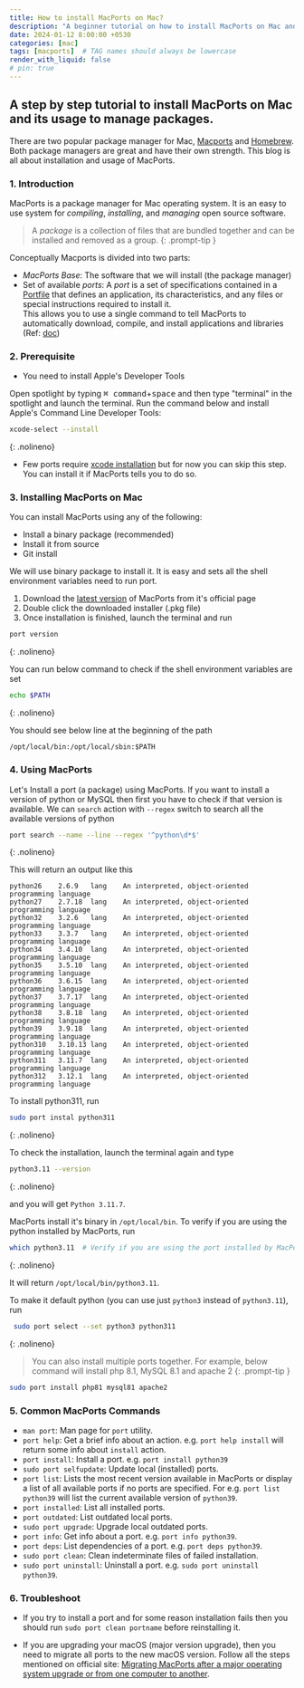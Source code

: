 ```yaml
---
title: How to install MacPorts on Mac? 
description: "A beginner tutorial on how to install MacPorts on Mac and its usage as a package manager."
date: 2024-01-12 8:00:00 +0530
categories: [mac]
tags: [macports]  # TAG names should always be lowercase
render_with_liquid: false
# pin: true
---
```


## A step by step tutorial to install MacPorts on Mac and its usage to manage packages.

There are two popular package manager for Mac, [Macports](https://www.macports.org/) and [Homebrew](https://brew.sh/). Both package managers are great and have their own strength. This blog is all about installation and usage of MacPorts. 

### 1. Introduction

MacPorts is a package manager for Mac operating system. It is an easy to use system for *compiling*, *installing*, and *managing* open source software.  

> A *package* is a collection of files that are bundled together and can be installed and removed as a group.
{: .prompt-tip }
<!-- A package manager lets you load packages into memory. A package is a set of routines and data types that is stored as a resource of type 'PACK'. -->

Conceptually Macports is divided into two parts:
+ *MacPorts Base*: The software that we will install (the package manager)
+ Set of available *ports*: A *port* is a set of specifications contained in a [Portfile](https://guide.macports.org/#development.introduction) that defines an application, its characteristics, and any files or special instructions required to install it.   
This allows you to use a single command to tell MacPorts to automatically download, compile, and install applications and libraries
(Ref: [doc](https://guide.macports.org/#using))

### 2. Prerequisite

+ You need to install Apple's Developer Tools

Open spotlight by typing <kbd>⌘ command</kbd>+<kbd>space</kbd> and then type "terminal" in the spotlight and launch the terminal. Run the command below and install Apple's Command Line Developer Tools: 

```bash
xcode-select --install
```
{: .nolineno}

+ Few ports require [xcode installation](https://developer.apple.com/xcode/) but for now you can skip this step. You can install it if MacPorts tells you to do so.

### 3. Installing MacPorts on Mac

You can install MacPorts using any of the following:
+ Install a binary package (recommended)
+ Install it from source
+ Git install

We will use binary package to install it. It is easy and sets all the shell environment variables need to run port. 

1. Download the [latest version](https://www.macports.org/install.php) of MacPorts from it's official page  
2. Double click the downloaded installer (.pkg file) 
3. Once installation is finished, launch the terminal and run

```bash
port version
```
{: .nolineno}  

You can run below command to check if the shell environment variables are set  

```bash
echo $PATH
```
{: .nolineno}  

You should see below line at the beginning of the path 

```
/opt/local/bin:/opt/local/sbin:$PATH
```

### 4. Using MacPorts

Let's Install a port (a package) using MacPorts. If you want to install a version of python or MySQL then first you have to check if that version is available. We can `search` action with `--regex` switch to search all the available versions of python

```bash
port search --name --line --regex '^python\d*$'
```
{: .nolineno} 

This will return an output like this 

```
python26	2.6.9	lang	An interpreted, object-oriented programming language
python27	2.7.18	lang	An interpreted, object-oriented programming language
python32	3.2.6	lang	An interpreted, object-oriented programming language
python33	3.3.7	lang	An interpreted, object-oriented programming language
python34	3.4.10	lang	An interpreted, object-oriented programming language
python35	3.5.10	lang	An interpreted, object-oriented programming language
python36	3.6.15	lang	An interpreted, object-oriented programming language
python37	3.7.17	lang	An interpreted, object-oriented programming language
python38	3.8.18	lang	An interpreted, object-oriented programming language
python39	3.9.18	lang	An interpreted, object-oriented programming language
python310	3.10.13	lang	An interpreted, object-oriented programming language
python311	3.11.7	lang	An interpreted, object-oriented programming language
python312	3.12.1	lang	An interpreted, object-oriented programming language
```

To install python311, run 

```bash
sudo port instal python311
```
{: .nolineno}

To check the installation, launch the terminal again and type  

```bash
python3.11 --version
```
{: .nolineno}

and you will get `Python 3.11.7`.

MacPorts install it's binary in `/opt/local/bin`. To verify if you are using the python installed by MacPorts, run

```bash
which python3.11  # Verify if you are using the port installed by MacPorts
```
{: .nolineno}

It will return `/opt/local/bin/python3.11`.

To make it default python (you can use just `python3` instead of `python3.11`), run

```bash
 sudo port select --set python3 python311
```
{: .nolineno}

> You can also install multiple ports together. For example, below command will install php 8.1, MySQL 8.1 and apache 2
{: .prompt-tip }
```bash
sudo port install php81 mysql81 apache2
```

### 5. Common MacPorts Commands

<!-- | Commands | Info |  
| -------- | ---- |  
| `man port` | Man page for `port` utility. |
| `port help` | Get a brief info about an action. e.g. `port help install` will return some info about `install` action. |
| `sudo port selfupdate` | Update local (installed) ports. |
| `port list` | Lists the most recent version available in MacPorts or display a list of all available ports if no ports are specified. For e.g. `port list python39` will list the current available version of `python39` | -->

+ `man port`: Man page for `port` utility.
+ `port help`: Get a brief info about an action. e.g. `port help install` will return some info about `install` action.
+ `port install`: Install a port. e.g. `port install python39`
+ `sudo port selfupdate`: Update local (installed) ports.
+ `port list`: Lists the most recent version available in MacPorts or display a list of all available ports if no ports are specified. For e.g. `port list python39` will list the current available version of `python39`.
+ `port installed`: List all installed ports.
+ `port outdated`: List outdated local ports.
+ `sudo port upgrade`: Upgrade local outdated ports.
+ `port info`: Get info about a port. e.g. `port info python39`.
+ `port deps`: List dependencies of a port. e.g. `port deps python39`.
+ `sudo port clean`: Clean indeterminate files of failed installation.
+ `sudo port uninstall`: Uninstall a port. e.g. `sudo port uninstall python39`.


### 6. Troubleshoot

+ If you try to install a port and for some reason installation fails then you should run `sudo port clean portname` before reinstalling it.

+ If you are upgrading your macOS (major version upgrade), then you need to migrate all ports to the new macOS version. Follow all the steps mentioned on official site: [Migrating MacPorts after a major operating system upgrade or from one computer to another](https://trac.macports.org/wiki/Migration).
